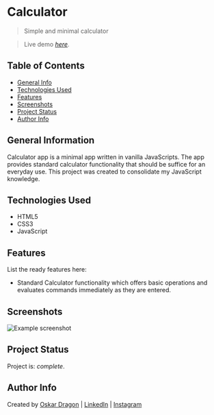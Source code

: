 # Calculator
> Simple and minimal calculator


> Live demo [_here_](https://oskar-dragon.github.io/calculator/).

## Table of Contents
* [General Info](#general-information)
* [Technologies Used](#technologies-used)
* [Features](#features)
* [Screenshots](#screenshots)
* [Project Status](#project-status)
* [Author Info](#author-info)


## General Information
Calculator app is a minimal app written in vanilla JavaScripts. The app provides standard calculator functionality that should be suffice for an everyday use. This project was created to consolidate my JavaScript knowledge.


## Technologies Used
- HTML5
- CSS3
- JavaScript


## Features
List the ready features here:
- Standard Calculator functionality which offers basic operations and evaluates commands immediately as they are entered.


## Screenshots
![Example screenshot](https://i.gyazo.com/f3d953f51390497a1d41d11a70eabbb6.png)
<!-- If you have screenshots you'd like to share, include them here. -->

## Project Status
Project is:  _complete_.


## Author Info
Created by [Oskar Dragon](https://github.com/oskar-dragon) | 
[LinkedIn](https://www.linkedin.com/in/oskar-dragon) | 
[Instagram](https://www.instagram.com/skrdrgn___/)